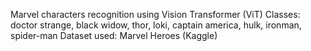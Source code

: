 Marvel characters recognition using Vision Transformer (ViT)
Classes: doctor strange, black widow, thor, loki, captain america, hulk, ironman, spider-man
Dataset used: Marvel Heroes (Kaggle)
